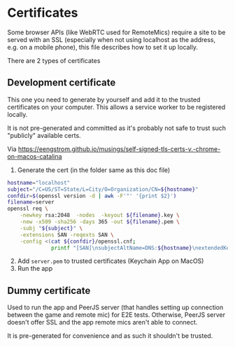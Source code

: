 # Certificates
Some browser APIs (like WebRTC used for RemoteMics) require a site to be served with an SSL (especially when not using
localhost as the address, e.g. on a mobile phone), this file describes how to set it up locally.

There are 2 types of certificates

## Development certificate
This one you need to generate by yourself and add it to the trusted certificates on your computer. This allows a service
worker to be registered locally.

It is not pre-generated and committed as it's probably not safe to trust such "publicly" available certs.

Via https://eengstrom.github.io/musings/self-signed-tls-certs-v.-chrome-on-macos-catalina
1. Generate the cert (in the folder same as this doc file) 
```sh
hostname="localhost"
subject="/C=US/ST=State/L=City/O=Organization/CN=${hostname}"
confdir=$(openssl version -d | awk -F'"' '{print $2}')
filename=server
openssl req \
    -newkey rsa:2048  -nodes  -keyout ${filename}.key \
    -new -x509 -sha256 -days 365 -out ${filename}.pem \
    -subj "${subject}" \
    -extensions SAN -reqexts SAN \
    -config <(cat ${confdir}/openssl.cnf;
              printf "[SAN]\nsubjectAltName=DNS:${hostname}\nextendedKeyUsage=serverAuth")
```
2. Add `server.pem` to trusted certificates (Keychain App on MacOS)
3. Run the app

## Dummy certificate
Used to run the app and PeerJS server (that handles setting up connection between the game and remote mic) for E2E tests.
Otherwise, PeerJS server doesn't offer SSL and the app remote mics aren't able to connect.

It is pre-generated for convenience and as such it shouldn't be trusted.
